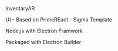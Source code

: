 InventaryAR

UI - Based on PrimeREact - Sigma Template

Node.js with Electron Framwork

Packaged with Electron Builder
